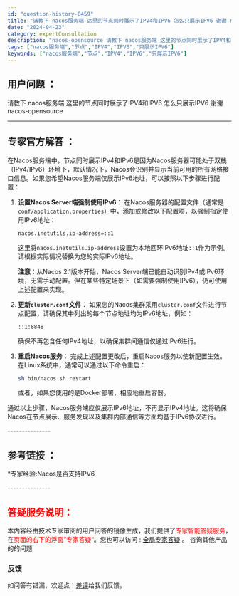 ```yaml
---
id: "question-history-8459"
title: "请教下 nacos服务端 这里的节点同时展示了IPV4和IPV6 怎么只展示IPV6 谢谢 nacos-opensource"
date: "2024-04-23"
category: expertConsultation
description: "nacos-opensource 请教下 nacos服务端 这里的节点同时展示了IPV4和IPV6 怎么只展示IPV6 谢谢"
tags: ["nacos服务端","节点","IPV4","IPV6","只展示IPV6"]
keywords: ["nacos服务端","节点","IPV4","IPV6","只展示IPV6"]
---
```


## 用户问题 ： 
 请教下 nacos服务端 这里的节点同时展示了IPV4和IPV6 怎么只展示IPV6 谢谢 nacos-opensource 

---------------
## 专家官方解答 ：

在Nacos服务端中，节点同时展示IPv4和IPv6是因为Nacos服务器可能处于双栈（IPv4/IPv6）环境下，默认情况下，Nacos会识别并显示当前可用的所有网络接口信息。如果您希望Nacos服务端仅展示IPv6地址，可以按照以下步骤进行配置：

1. **设置Nacos Server端强制使用IPv6**：
   在Nacos服务器的配置文件（通常是 `conf/application.properties`）中，添加或修改以下配置项，以强制指定使用IPv6地址：

   ```properties
   nacos.inetutils.ip-address=::1
   ```

   这里将`nacos.inetutils.ip-address`设置为本地回环IPv6地址`::1`作为示例。请根据实际情况替换为您的实际IPv6地址。

   **注意**：从Nacos 2.1版本开始，Nacos Server端已能自动识别IPv4或IPv6环境，无需手动配置。但在某些特定场景下（如需要强制使用IPv6），仍可使用上述配置来实现。

2. **更新`cluster.conf`文件**：
   如果您的Nacos集群采用`cluster.conf`文件进行节点配置，请确保其中列出的每个节点地址均为IPv6地址，例如：

   ```
   ::1:8848
   ```

   确保不再包含任何IPv4地址，以确保集群间通信仅通过IPv6进行。

3. **重启Nacos服务**：
   完成上述配置更改后，重启Nacos服务以使新配置生效。在Linux系统中，通常可以通过以下命令重启：

   ```bash
   sh bin/nacos.sh restart
   ```

   或者，如果您使用的是Docker部署，相应地重启容器。

通过以上步骤，Nacos服务端应仅展示IPv6地址，不再显示IPv4地址。这将确保Nacos在节点展示、服务发现以及集群内部通信等方面均基于IPv6协议进行。


<font color="#949494">---------------</font> 


## 参考链接 ：

*专家经验:Nacos是否支持IPV6 


 <font color="#949494">---------------</font> 
 


## <font color="#FF0000">答疑服务说明：</font> 

本内容经由技术专家审阅的用户问答的镜像生成，我们提供了<font color="#FF0000">专家智能答疑服务</font>，在<font color="#FF0000">页面的右下的浮窗”专家答疑“</font>。您也可以访问 : [全局专家答疑](https://opensource.alibaba.com/chatBot) 。 咨询其他产品的的问题

### 反馈
如问答有错漏，欢迎点：[差评](https://ai.nacos.io/user/feedbackByEnhancerGradePOJOID?enhancerGradePOJOId=11639)给我们反馈。
